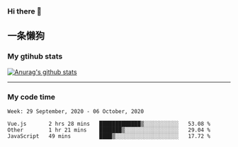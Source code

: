### Hi there 👋

## 一条懒狗
<!--
**kiss-me-quickly/kiss-me-quickly** is a ✨ _special_ ✨ repository because its `README.md` (this file) appears on your GitHub profile.

Here are some ideas to get you started:

- 🔭 I’m currently working on ...
- 🌱 I’m currently learning ...
- 👯 I’m looking to collaborate on ...
- 🤔 I’m looking for help with ...
- 💬 Ask me about ...
- 📫 How to reach me: ...
- 😄 Pronouns: ...
- ⚡ Fun fact: ...
-->


### My gtihub stats

[![Anurag's github stats](https://github-readme-stats.vercel.app/api?username=kiss-me-quickly)](https://github.com/anuraghazra/github-readme-stats)

***

### My code time

<!--START_SECTION:waka-->
```text
Week: 29 September, 2020 - 06 October, 2020

Vue.js       2 hrs 28 mins   █████████████▒░░░░░░░░░░░   53.08 % 
Other        1 hr 21 mins    ███████▒░░░░░░░░░░░░░░░░░   29.04 % 
JavaScript   49 mins         ████▒░░░░░░░░░░░░░░░░░░░░   17.72 % 
```
<!--END_SECTION:waka-->
